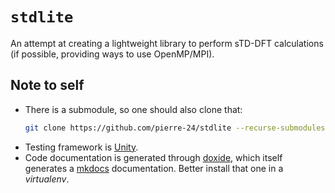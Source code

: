 # `stdlite`

An attempt at creating a lightweight library to perform sTD-DFT calculations (if possible, providing ways to use OpenMP/MPI).

## Note to self

+ There is a submodule, so one should also clone that:
  ```bash
  git clone https://github.com/pierre-24/stdlite --recurse-submodules
  ```
+ Testing framework is [Unity](https://github.com/ThrowTheSwitch/Unity).
+ Code documentation is generated through [doxide](https://doxide.org/), which itself generates a [mkdocs](https://squidfunk.github.io/mkdocs-material/) documentation. Better install that one in a *virtualenv*.